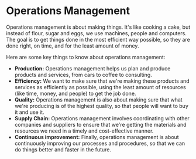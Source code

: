 # Operations Management

Operations management is about making things. It's like cooking a cake, but instead of flour, sugar and eggs, we use machines, people and computers. The goal is to get things done in the most efficient way possible, so they are done right, on time, and for the least amount of money.

Here are some key things to know about operations management:

* **Production:** Operations management helps us plan and produce products and services, from cars to coffee to consulting.
* **Efficiency:** We want to make sure that we're making these products and services as efficiently as possible, using the least amount of resources (like time, money, and people) to get the job done.
* **Quality:** Operations management is also about making sure that what we're producing is of the highest quality, so that people will want to buy it and use it.
* **Supply Chain:** Operations management involves coordinating with other companies and suppliers to ensure that we're getting the materials and resources we need in a timely and cost-effective manner.
* **Continuous improvement:** Finally, operations management is about continuously improving our processes and procedures, so that we can do things better and faster in the future.
